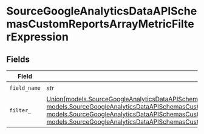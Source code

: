 # SourceGoogleAnalyticsDataAPISchemasCustomReportsArrayMetricFilterExpression


## Fields

| Field                                                                                                                                                                                                                                                                                                                                                                                                                                                                                                                    | Type                                                                                                                                                                                                                                                                                                                                                                                                                                                                                                                     | Required                                                                                                                                                                                                                                                                                                                                                                                                                                                                                                                 | Description                                                                                                                                                                                                                                                                                                                                                                                                                                                                                                              |
| ------------------------------------------------------------------------------------------------------------------------------------------------------------------------------------------------------------------------------------------------------------------------------------------------------------------------------------------------------------------------------------------------------------------------------------------------------------------------------------------------------------------------ | ------------------------------------------------------------------------------------------------------------------------------------------------------------------------------------------------------------------------------------------------------------------------------------------------------------------------------------------------------------------------------------------------------------------------------------------------------------------------------------------------------------------------ | ------------------------------------------------------------------------------------------------------------------------------------------------------------------------------------------------------------------------------------------------------------------------------------------------------------------------------------------------------------------------------------------------------------------------------------------------------------------------------------------------------------------------ | ------------------------------------------------------------------------------------------------------------------------------------------------------------------------------------------------------------------------------------------------------------------------------------------------------------------------------------------------------------------------------------------------------------------------------------------------------------------------------------------------------------------------ |
| `field_name`                                                                                                                                                                                                                                                                                                                                                                                                                                                                                                             | *str*                                                                                                                                                                                                                                                                                                                                                                                                                                                                                                                    | :heavy_check_mark:                                                                                                                                                                                                                                                                                                                                                                                                                                                                                                       | N/A                                                                                                                                                                                                                                                                                                                                                                                                                                                                                                                      |
| `filter_`                                                                                                                                                                                                                                                                                                                                                                                                                                                                                                                | [Union[models.SourceGoogleAnalyticsDataAPISchemasCustomReportsArrayMetricFilterMetricsFilterStringFilter, models.SourceGoogleAnalyticsDataAPISchemasCustomReportsArrayMetricFilterMetricsFilterInListFilter, models.SourceGoogleAnalyticsDataAPISchemasCustomReportsArrayMetricFilterMetricsFilterNumericFilter, models.SourceGoogleAnalyticsDataAPISchemasCustomReportsArrayMetricFilterMetricsFilterBetweenFilter]](../models/sourcegoogleanalyticsdataapischemascustomreportsarraymetricfiltermetricsfilterfilter.md) | :heavy_check_mark:                                                                                                                                                                                                                                                                                                                                                                                                                                                                                                       | N/A                                                                                                                                                                                                                                                                                                                                                                                                                                                                                                                      |